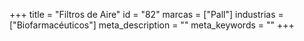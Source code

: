 +++
title = "Filtros de Aire"
id = "82"
marcas = ["Pall"]
industrias = ["Biofarmacéuticos"]
meta_description = ""
meta_keywords = ""
+++
